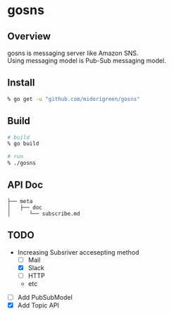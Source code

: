 # gosns

## Overview
gosns is messaging server like Amazon SNS.  
Using messaging model is Pub-Sub messaging model.

## Install
```sh
% go get -u "github.com/midorigreen/gosns"
```

## Build
```sh
# build
% go build

# run
% ./gosns
```

## API Doc
```
├── meta
│   ├── doc
│      └── subscribe.md
```

## TODO
- Increasing Subsriver accesepting method
  - [ ] Mail
  - [x] Slack
  - [ ] HTTP
  - etc
- [ ] Add PubSubModel
- [x] Add Topic API
